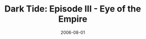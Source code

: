 ---
mission_id: dtide3
editorsChoice:
title: "Dark Tide: Episode III - Eye of the Empire"
authors: 
    - "Patrick Haslow"
    - "Matthew Hallaron"
    - "Barry Brien"
date: 2006-08-01
filename: "dtide3.zip"
description: "After attempting to free his partner Jan Ors from the wily and corrupt Prefect Talmont, Kyle Katarn was captured by the Imperial forces of the Tatooine Garrison. Katarn discovered that the sinister Prince Xizor had nearly complete control over the garrison, but his motives for capturing Jan remain a mystery. Being held captive on board the Imperial Shuttle Phormaishue, Katarn's plans to liberate his friend face a grim ending..."
cover:
levelReplaced:	JABSHIP
difficulty: yes
bm:	yes
fme: yes
wax: yes
three_do: yes
voc: yes
gmd: yes
vue: yes
lfd: yes
base: "New level from scratch" 
editors: "Dark Forge 1.2, WDFUSE"

---